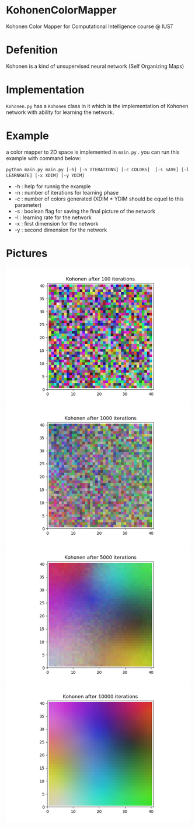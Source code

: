 # KohonenColorMapper
Kohonen Color Mapper for Computational Intelligence course @ IUST


# Defenition
Kohonen is a kind of unsupervised neural network (Self Organizing Maps)

# Implementation
`Kohonen.py` has a `Kohonen` class in it which is the implementation of Kohonen network with ability for learning the network.

# Example
a color mapper to 2D space is implemented in `main.py` . you can run this example with command below:
```
python main.py main.py [-h] [-n ITERATIONS] [-c COLORS]  [-s SAVE] [-l LEARNRATE] [-x XDIM] [-y YDIM]
```

+ -h : help for runnig the example
+ -n : number of iterations for learning phase
+ -c : number of colors generated (XDIM * YDIM should be equel to this parameter)
+ -s : boolean flag for saving the final picture of the network
+ -l : learning rate for the network
+ -x : first dimension for the network
+ -y : second dimension for the network

# Pictures
![after 100 iterations](./Kohonen100.png)
![after 1000 iterations](./Kohonen1000.png)
![after 5000 iterations](./Kohonen5000.png)
![after 10000 iterations](./Kohonen10000.png)

